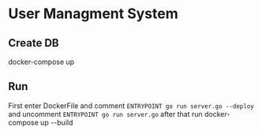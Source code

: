 # User Managment System

## Create DB
docker-compose up

## Run
First enter DockerFile and comment ```ENTRYPOINT go run server.go --deploy``` and uncomment ```ENTRYPOINT go run server.go```
after that run docker-compose up --build
